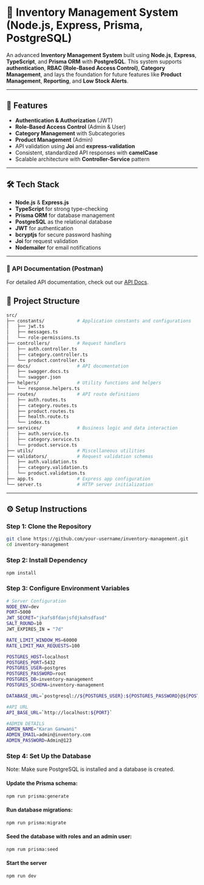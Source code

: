 # 🛒 Inventory Management System (Node.js, Express, Prisma, PostgreSQL)

An advanced **Inventory Management System** built using **Node.js**, **Express**, **TypeScript**, and **Prisma ORM** with **PostgreSQL**. This system supports **authentication**, **RBAC (Role-Based Access Control)**, **Category Management**, and lays the foundation for future features like **Product Management**, **Reporting**, and **Low Stock Alerts**.

---

## 🚀 Features
- **Authentication & Authorization** (JWT)
- **Role-Based Access Control** (Admin & User)
- **Category Management** with Subcategories
- **Product Management** (Admin)
- API validation using **Joi** and **express-validation**
- Consistent, standardized API responses with **camelCase**
- Scalable architecture with **Controller-Service** pattern

---

## 🛠️ Tech Stack
- **Node.js** & **Express.js**
- **TypeScript** for strong type-checking
- **Prisma ORM** for database management
- **PostgreSQL** as the relational database
- **JWT** for authentication
- **bcryptjs** for secure password hashing
- **Joi** for request validation
- **Nodemailer** for email notifications

---

### 📄 API Documentation (Postman)
For detailed API documentation, check out our [API Docs](https://documenter.getpostman.com/view/43178232/2sAYkDPM5n).

## 📂 Project Structure
```bash
src/
├── constants/            # Application constants and configurations
│   ├── jwt.ts
│   ├── messages.ts
│   └── role-permissions.ts
├── controllers/          # Request handlers
│   ├── auth.controller.ts
│   ├── category.controller.ts
│   └── product.controller.ts
├── docs/                 # API documentation
│   ├── swagger.docs.ts
│   └── swagger.json
├── helpers/              # Utility functions and helpers
│   └── response.helpers.ts
├── routes/               # API route definitions
│   ├── auth.routes.ts
│   ├── category.routes.ts
│   ├── product.routes.ts
│   ├── health.route.ts
│   └── index.ts
├── services/             # Business logic and data interaction
│   ├── auth.service.ts
│   ├── category.service.ts
│   └── product.service.ts
├── utils/                # Miscellaneous utilities
├── validators/           # Request validation schemas
│   ├── auth.validation.ts
│   ├── category.validation.ts
│   └── product.validation.ts
├── app.ts                # Express app configuration
└── server.ts             # HTTP server initialization


```


---

## ⚙️ Setup Instructions
### Step 1: Clone the Repository
```bash
git clone https://github.com/your-username/inventory-management.git
cd inventory-management
```

### Step 2: Install Dependency
```bash
npm install
```

### Step 3: Configure Environment Variables
```bash
# Server Configuration
NODE_ENV=dev
PORT=5000
JWT_SECRET="jkafs8fdanjsfdjkahsdfasd"
SALT_ROUND=10
JWT_EXPIRES_IN = "7d"

RATE_LIMIT_WINDOW_MS=60000
RATE_LIMIT_MAX_REQUESTS=100

POSTGRES_HOST=localhost
POSTGRES_PORT=5432
POSTGRES_USER=postgres
POSTGRES_PASSWORD=root
POSTGRES_DB=inventory-management
POSTGRES_SCHEMA=inventory-management

DATABASE_URL=`postgresql://${POSTGRES_USER}:${POSTGRES_PASSWORD}@${POSTGRES_HOST}:${POSTGRES_PORT}/${POSTGRES_DB}?schema=${POSTGRES_SCHEMA}`

#API URL
API_BASE_URL=`http://localhost:${PORT}`

#ADMIN DETAILS
ADMIN_NAME="Karan Ganwani"
ADMIN_EMAIL=admin@inventory.com
ADMIN_PASSWORD=Admin@123
```

### Step 4: Set Up the Database

Note: Make sure PostgreSQL is installed and a database is created.

#### Update the Prisma schema:
```bash
npm run prisma:generate
```

#### Run database migrations:
```bash
npm run prisma:migrate
```

#### Seed the database with roles and an admin user:
```bash
npm rum prisma:seed
```

#### Start the server
```bash
npm run dev
```